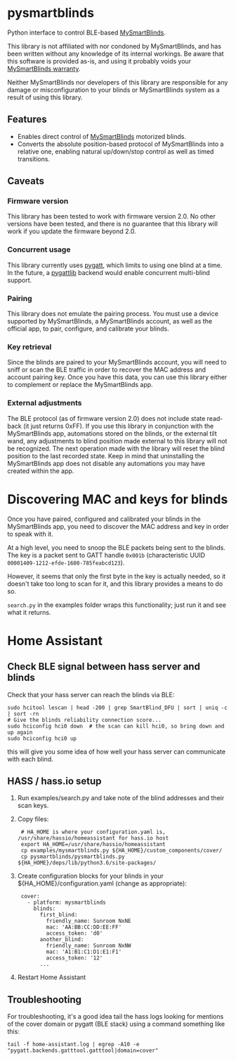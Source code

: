 # pysmartblinds
Python interface to control BLE-based
[MySmartBlinds](https://www.mysmartblinds.com/).

This library is not affiliated with nor condoned by MySmartBlinds, and has been
written without any knowledge of its internal workings. Be aware that this
software is provided as-is, and using it probably voids your [MySmartBlinds
warranty](https://www.mysmartblinds.com/pages/warranty).

Neither MySmartBlinds nor developers of this library are responsible for any
damage or misconfiguration to your blinds or MySmartBlinds system as a result
of using this library.


## Features
 * Enables direct control of [MySmartBlinds](https://www.mysmartblinds.com/)
   motorized blinds.
 * Converts the absolute position-based protocol of MySmartBlinds into a
   relative one, enabling natural up/down/stop control as well as timed
   transitions.


## Caveats

### Firmware version
This library has been tested to work with firmware version 2.0. No other
versions have been tested, and there is no guarantee that this library will work
if you update the firmware beyond 2.0.

### Concurrent usage
This library currently uses [pygatt](https://pypi.org/project/pygatt/), which
limits to using one blind at a time. In the future, a
[pygattlib](https://pypi.org/project/pygattlib/) backend would enable concurrent
multi-blind support.

### Pairing
This library does not emulate the pairing process. You must use a device
supported by MySmartBlinds, a MySmartBlinds account, as well as the official
app, to pair, configure, and calibrate your blinds.

### Key retrieval
Since the blinds are paired to your MySmartBlinds account, you will need to
sniff or scan the BLE traffic in order to recover the MAC address and account
pairing key. Once you have this data, you can use this library either to
complement or replace the MySmartBlinds app.

### External adjustments
The BLE protocol (as of firmware version 2.0) does not include state read-back
(it just returns 0xFF). If you use this library in conjunction with the
MySmartBlinds app, automations stored on the blinds, or the external tilt wand,
any adjustments to blind position made external to this library will not be
recognized. The next operation made with the library will reset the blind
position to the last recorded state. Keep in mind that uninstalling the
MySmartBlinds app does not disable any automations you may have created within
the app.


# Discovering MAC and keys for blinds
Once you have paired, configured and calibrated your blinds in the MySmartBlinds
app, you need to discover the MAC address and key in order to speak with it.

At a high level, you need to snoop the BLE packets being sent to the blinds. The
key is a packet sent to GATT handle `0x001b` (characteristic UUID
`00001409-1212-efde-1600-785feabcd123`).

However, it seems that only the first byte in the key is actually needed, so it
doesn't take too long to scan for it, and this library provides a means to do
so.

`search.py` in the examples folder wraps this functionality; just run it and see
what it returns.

# Home Assistant

## Check BLE signal between hass server and blinds

Check that your hass server can reach the blinds via BLE:

    sudo hcitool lescan | head -200 | grep SmartBlind_DFU | sort | uniq -c | sort -rn
    # Give the blinds reliability connection score...
    sudo hciconfig hci0 down  # the scan can kill hci0, so bring down and up again
    sudo hciconfig hci0 up
this will give you some idea of how well your hass server can communicate with each blind.

## HASS / hass.io setup

1. Run examples/search.py and take note of the blind addresses and their scan keys.

2. Copy files:

        # HA_HOME is where your configuration.yaml is, /usr/share/hassio/homeassistant for hass.io host
        export HA_HOME=/usr/share/hassio/homeassistant
        cp examples/mysmartblinds.py ${HA_HOME}/custom_components/cover/
        cp pysmartblinds/pysmartblinds.py ${HA_HOME}/deps/lib/python3.6/site-packages/

2. Create configuration blocks for your blinds in your ${HA_HOME}/configuration.yaml (change as appropriate):

        cover:
          - platform: mysmartblinds
            blinds:
              first_blind:
                friendly_name: Sunroom NxNE
                mac: 'AA:BB:CC:DD:EE:FF'
                access_token: 'd0'
              another_blind:
                friendly_name: Sunroom NxNW
                mac: 'A1:B1:C1:D1:E1:F1'
                access_token: '12'
              ...

4. Restart Home Assistant

## Troubleshooting

For troubleshooting, it's a good idea tail the hass logs looking for mentions of the cover domain or pygatt (BLE stack) using a command something like this:

    tail -f home-assistant.log | egrep -A10 -e "pygatt.backends.gatttool.gatttool|domain=cover"
